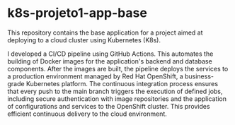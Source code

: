 # k8s-projeto1-app-base

This repository contains the base application for a project aimed at deploying to a cloud cluster using Kubernetes (K8s). 

I developed a CI/CD pipeline using GitHub Actions. This automates the building of Docker images for the application's backend and database components. After the images are built, the pipeline deploys the services to a production environment managed by Red Hat OpenShift, a business-grade Kubernetes platform. The continuous integration process ensures that every push to the main branch triggers the execution of defined jobs, including secure authentication with image repositories and the application of configurations and services to the OpenShift cluster. This provides efficient continuous delivery to the cloud environment.